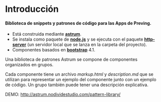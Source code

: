 # Introducción

#### Biblioteca de snippets y patrones de código para las Apps de Preving.

- Está construida mediante **[astrum](https://github.com/NoDivide/astrum)**.
- Se instala como paquete de **[node.js](https://nodejs.org/es/)** y se ejecuta con el paquete **[http-server](http://jasonwatmore.com/post/2016/06/22/nodejs-setup-simple-http-server-local-web-server)** (un servidor local que se lanza en la carpeta del proyecto).
- Componentes basados en **[bootstrap](https://getbootstrap.com/)** 4.1.

Una biblioteca de patrones Astrum se compone de componentes organizados en grupos.  

Cada componente tiene un archivo *markup.html* y *description.md* que se utilizan para representar un ejemplo del componente junto con un ejemplo de código. Un grupo también puede tener una descripción explicativa.

DEMO: <http://astrum.nodividestudio.com/pattern-library/>

